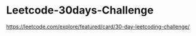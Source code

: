 # Leetcode-30days-Challenge
https://leetcode.com/explore/featured/card/30-day-leetcoding-challenge/
